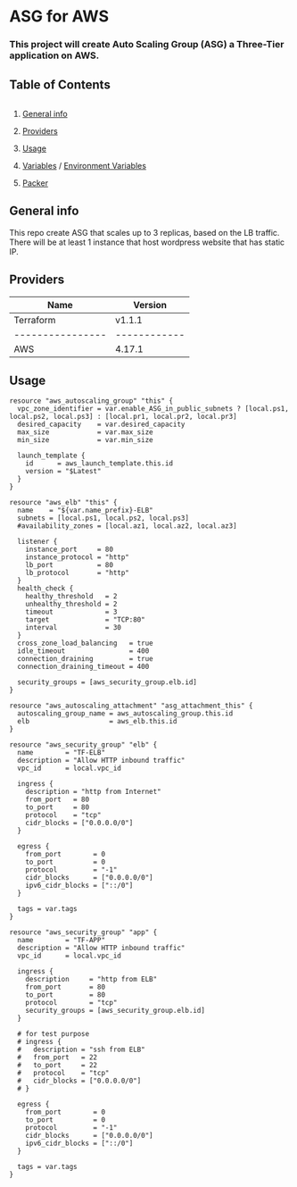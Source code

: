 # ASG for AWS
### This project will create Auto Scaling Group (ASG) a Three-Tier application on AWS.

## Table of Contents
```
```
1. [General info](https://docs.aws.amazon.com/autoscaling/ec2/userguide/auto-scaling-groups.html)

2. [Providers](https://github.com/rus777777/terraform-team-1/blob/main/asg/provider.tf)

3. [Usage](https://github.com/rus777777/terraform-team-1/blob/main/asg/main.tf)

3. [Variables](https://github.com/rus777777/terraform-team-1/blob/main/asg/variable.tf) / [Environment Variables](https://github.com/rus777777/terraform-team-1/blob/main/asg/example.tfvars)
4. [Packer](https://github.com/rus777777/terraform-team-1/blob/main/packer/README.md)


## General info
This repo create ASG that scales up to 3 replicas, based on the LB traffic. There will be at least 1 instance that host wordpress website that has static IP.

## Providers
Name            | Version
----------------|------------
  Terraform     | v1.1.1
----------------|------------
  AWS           |  4.17.1


## Usage

```
resource "aws_autoscaling_group" "this" {
  vpc_zone_identifier = var.enable_ASG_in_public_subnets ? [local.ps1, local.ps2, local.ps3] : [local.pr1, local.pr2, local.pr3]
  desired_capacity    = var.desired_capacity
  max_size            = var.max_size
  min_size            = var.min_size

  launch_template {
    id      = aws_launch_template.this.id
    version = "$Latest"
  }
}

resource "aws_elb" "this" {
  name    = "${var.name_prefix}-ELB"
  subnets = [local.ps1, local.ps2, local.ps3]
  #availability_zones = [local.az1, local.az2, local.az3]

  listener {
    instance_port     = 80
    instance_protocol = "http"
    lb_port           = 80
    lb_protocol       = "http"
  }
  health_check {
    healthy_threshold   = 2
    unhealthy_threshold = 2
    timeout             = 3
    target              = "TCP:80"
    interval            = 30
  }
  cross_zone_load_balancing   = true
  idle_timeout                = 400
  connection_draining         = true
  connection_draining_timeout = 400

  security_groups = [aws_security_group.elb.id]
}

resource "aws_autoscaling_attachment" "asg_attachment_this" {
  autoscaling_group_name = aws_autoscaling_group.this.id
  elb                    = aws_elb.this.id
}

resource "aws_security_group" "elb" {
  name        = "TF-ELB"
  description = "Allow HTTP inbound traffic"
  vpc_id      = local.vpc_id

  ingress {
    description = "http from Internet"
    from_port   = 80
    to_port     = 80
    protocol    = "tcp"
    cidr_blocks = ["0.0.0.0/0"]
  }

  egress {
    from_port        = 0
    to_port          = 0
    protocol         = "-1"
    cidr_blocks      = ["0.0.0.0/0"]
    ipv6_cidr_blocks = ["::/0"]
  }

  tags = var.tags
}

resource "aws_security_group" "app" {
  name        = "TF-APP"
  description = "Allow HTTP inbound traffic"
  vpc_id      = local.vpc_id

  ingress {
    description     = "http from ELB"
    from_port       = 80
    to_port         = 80
    protocol        = "tcp"
    security_groups = [aws_security_group.elb.id]
  }

  # for test purpose
  # ingress {
  #   description = "ssh from ELB"
  #   from_port   = 22
  #   to_port     = 22
  #   protocol    = "tcp"
  #   cidr_blocks = ["0.0.0.0/0"]
  # }

  egress {
    from_port        = 0
    to_port          = 0
    protocol         = "-1"
    cidr_blocks      = ["0.0.0.0/0"]
    ipv6_cidr_blocks = ["::/0"]
  }

  tags = var.tags
}



```
